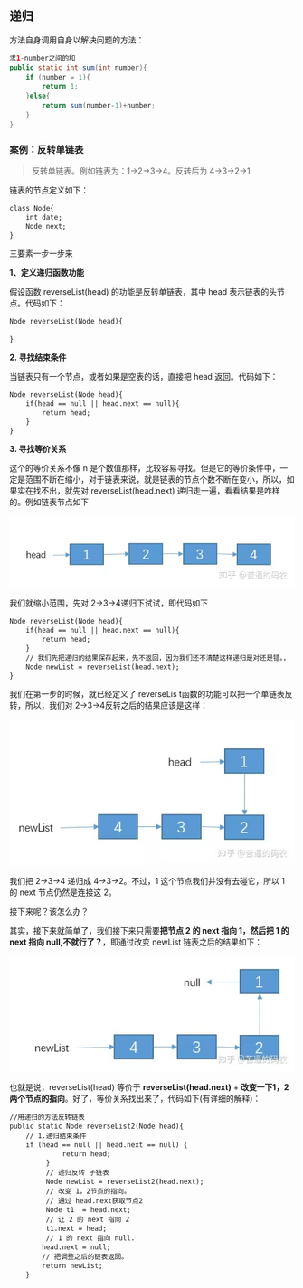 ## 递归

方法自身调用自身以解决问题的方法：

```java
求1-number之间的和
public static int sum(int number){
    if (number = 1){
        return 1;
    }else{
        return sum(number-1)+number;
    }
}
```



### 案例：反转单链表

>  反转单链表。例如链表为：1->2->3->4。反转后为 4->3->2->1

链表的节点定义如下：

```text
class Node{
    int date;
    Node next;
}
```

三要素一步一步来

**1、定义递归函数功能**

假设函数 reverseList(head) 的功能是反转单链表，其中 head 表示链表的头节点。代码如下：

```text
Node reverseList(Node head){

}
```

**2. 寻找结束条件**

当链表只有一个节点，或者如果是空表的话，直接把 head 返回。代码如下：

```text
Node reverseList(Node head){
    if(head == null || head.next == null){
        return head;
    }
}
```

**3. 寻找等价关系**

这个的等价关系不像 n 是个数值那样，比较容易寻找。但是它的等价条件中，一定是范围不断在缩小，对于链表来说，就是链表的节点个数不断在变小，所以，如果实在找不出，就先对 reverseList(head.next) 递归走一遍，看看结果是咋样的。例如链表节点如下

![img](img/v2-ef0963bd04236c8ecc9f1fb7d754287d_720w.jpg)



我们就缩小范围，先对 2->3->4递归下试试，即代码如下

```text
Node reverseList(Node head){
    if(head == null || head.next == null){
        return head;
    }
    // 我们先把递归的结果保存起来，先不返回，因为我们还不清楚这样递归是对还是错。，
    Node newList = reverseList(head.next);
}
```

我们在第一步的时候，就已经定义了 reverseLis t函数的功能可以把一个单链表反转，所以，我们对 2->3->4反转之后的结果应该是这样：



![img](img/v2-eb7872cdf9fc070bd97c36810586b526_720w.jpg)

我们把 2->3->4 递归成 4->3->2。不过，1 这个节点我们并没有去碰它，所以 1 的 next 节点仍然是连接这 2。

接下来呢？该怎么办？

其实，接下来就简单了，我们接下来只需要**把节点 2 的 next 指向 1，然后把 1 的 next 指向 null,不就行了？**，即通过改变 newList 链表之后的结果如下：

![preview](img/v2-30fe780dc9fbcd2a0cd5ca351083c372_r.jpg)

也就是说，reverseList(head) 等价于  **reverseList(head.next)** + **改变一下1，2两个节点的指向**。好了，等价关系找出来了，代码如下(有详细的解释)：

```text
//用递归的方法反转链表
public static Node reverseList2(Node head){
    // 1.递归结束条件
    if (head == null || head.next == null) {
             return head;
         }
         // 递归反转 子链表
         Node newList = reverseList2(head.next);
         // 改变 1，2节点的指向。
         // 通过 head.next获取节点2
         Node t1  = head.next;
         // 让 2 的 next 指向 2
         t1.next = head;
         // 1 的 next 指向 null.
        head.next = null;
        // 把调整之后的链表返回。
        return newList;
    }
```

